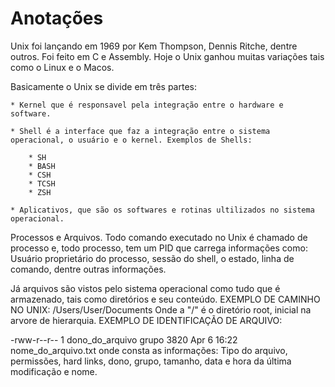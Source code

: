 # Anotações
Unix foi lançando em 1969 por Kem Thompson, Dennis Ritche, dentre outros.
Foi feito em C e Assembly.
Hoje o Unix ganhou muitas variações tais como o Linux e o Macos.

Basicamente o Unix se divide em três partes:

    * Kernel que é responsavel pela integração entre o hardware e software.
    
    * Shell é a interface que faz a integração entre o sistema operacional, o usuário e o kernel. Exemplos de Shells:

        * SH
        * BASH
        * CSH
        * TCSH
        * ZSH

    * Aplicativos, que são os softwares e rotinas ultilizados no sistema operacional.

Processos e Arquivos.
Todo comando executado no Unix é chamado de processo e, todo processo, tem um PID que carrega informações como: Usuário proprietário do processo, sessão do shell, o estado, linha de comando, dentre outras informações.

Já arquivos são vistos pelo sistema operacional como tudo que é armazenado, tais como diretórios e seu conteúdo.
EXEMPLO DE CAMINHO NO UNIX: /Users/User/Documents
Onde a "/" é o diretório root, inicial na arvore de hierarquia.
EXEMPLO DE IDENTIFICAÇÃO DE ARQUIVO:

-rww-r--r-- 1 dono_do_arquivo grupo 3820 Apr 6 16:22 nome_do_arquivo.txt
onde consta as informações: Tipo do arquivo, permissões, hard links, dono, grupo, tamanho, data e hora da última modificação e nome.


